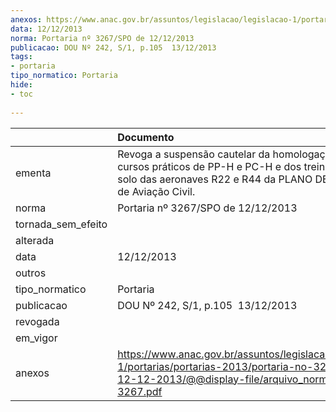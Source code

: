 ```yaml
---
anexos: https://www.anac.gov.br/assuntos/legislacao/legislacao-1/portarias/portarias-2013/portaria-no-3267-spo-de-12-12-2013/@@display-file/arquivo_norma/PA2013-3267.pdf
data: 12/12/2013
norma: Portaria nº 3267/SPO de 12/12/2013
publicacao: DOU Nº 242, S/1, p.105  13/12/2013
tags:
- portaria
tipo_normatico: Portaria
hide: 
- toc 
 
---
```


|                    | Documento                                                                                                                                                                 |
|:-------------------|:--------------------------------------------------------------------------------------------------------------------------------------------------------------------------|
| ementa             | Revoga a suspensão cautelar da homologação dos cursos práticos de PP-H e PC-H e dos treinamentos de solo das aeronaves R22 e R44 da PLANO DE VOO Escola de Aviação Civil. |
| norma              | Portaria nº 3267/SPO de 12/12/2013                                                                                                                                        |
| tornada_sem_efeito |                                                                                                                                                                           |
| alterada           |                                                                                                                                                                           |
| data               | 12/12/2013                                                                                                                                                                |
| outros             |                                                                                                                                                                           |
| tipo_normatico     | Portaria                                                                                                                                                                  |
| publicacao         | DOU Nº 242, S/1, p.105  13/12/2013                                                                                                                                        |
| revogada           |                                                                                                                                                                           |
| em_vigor           |                                                                                                                                                                           |
| anexos             | https://www.anac.gov.br/assuntos/legislacao/legislacao-1/portarias/portarias-2013/portaria-no-3267-spo-de-12-12-2013/@@display-file/arquivo_norma/PA2013-3267.pdf         |